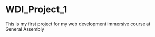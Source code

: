 # WDI_Project_1
This is my first project for my web development immersive course at General Assembly
